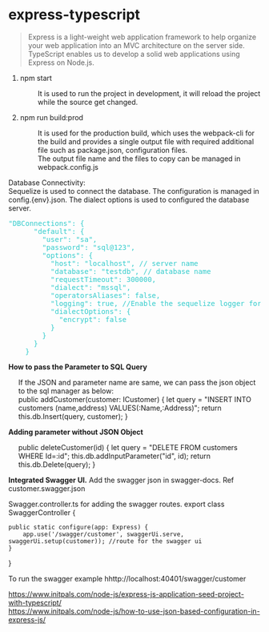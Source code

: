 # express-typescript<br/>

<p><blockquote cite="http://krishna-kv.blogspot.com/2017/05/express-js-using-typescript-and-visual.html"> Express is a light-weight web application framework to help organize your web application into an MVC architecture on the server side. TypeScript enables us to develop a solid web applications using Express on Node.js.</blockquote></p>
<ol>
  <li>npm start </li>
   <p style="margin-left:35px">It is used to run the project in development, it will reload the project while the source get changed. </p>
  <li>npm run build:prod</li>
  <p style="margin-left:35px"> It is used for the production build, which uses the webpack-cli for the build and provides a single output file with required additional file such as package.json, configuration files. <br/>
   The output file name and the files to copy can be managed in webpack.config.js 
  </p>
</ol>

<p>
  Database Connectivity: <br/>
  Sequelize is used to connect the database. The configuration is managed in config.{env}.json. The dialect options is used to configured the database server.  
  <pre class="brush:js;toolbar:false;"><span style="color: #33cccc;">"DBConnections": {
      "default": {
        "user": "sa",
        "password": "sql@123",
        "options": {
          "host": "localhost", // server name
          "database": "testdb", // database name
          "requestTimeout": 300000,
          "dialect": "mssql",
          "operatorsAliases": false,
          "logging": true, //Enable the sequelize logger for queries for dev mode.
          "dialectOptions": {
            "encrypt": false
          }
        }
      }
    }</span></pre>
</p>

  <b>How to pass the Parameter to SQL Query</b> <br/>
  <p style="margin-left:20px">If the JSON and parameter name are same, we can pass the json object to the sql manager as below: <br/>
        public addCustomer(customer: ICustomer) {
        let query = "INSERT INTO customers (name,address) VALUES(:Name,:Address)";
        return this.db.Insert(query, customer);
    }
  </p>
   <b>Adding parameter without JSON Object</b><br/>
 <p style="margin-left:20px"> 
  public deleteCustomer(id) {
        let query = "DELETE FROM customers WHERE Id=:id";
        this.db.addInputParameter("id", id);
        return this.db.Delete(query);
    }
 </p>  
 
 <b>Integrated Swagger UI.</b> 
 Add the swagger json in swagger-docs. Ref customer.swagger.json 
 
 Swagger.controller.ts for adding the swagger routes.
export class SwaggerController {

    public static configure(app: Express) {
        app.use('/swagger/customer', swaggerUi.serve, swaggerUi.setup(customer)); //route for the swagger ui
    }
}

To run the swagger example 
hhttp://localhost:40401/swagger/customer


https://www.initpals.com/node-js/express-js-application-seed-project-with-typescript/<br/>
https://www.initpals.com/node-js/how-to-use-json-based-configuration-in-express-js/
